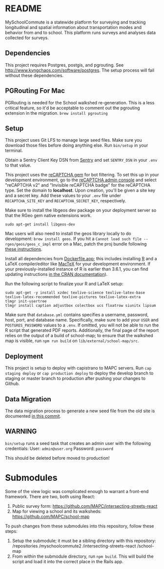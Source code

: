 # README

MySchoolCommute is a statewide platform for surveying and tracking longitudinal and spatial information about transportation modes and behavior from and to school. This platform runs surveys and analyses data collected for surveys.  

## Dependencies
This project requires Postgres, postgis, and pgrouting. See http://www.kyngchaos.com/software/postgres. The setup process will fail without these dependencies.

## PGRouting For Mac
PGRouting is needed for the School walkshed re-generation. This is a less critical feature, so it'd be acceptable to comment out the pgrouting extension in the migration. 
`brew install pgrouting`

## Setup
This project uses Git LFS to manage large seed files. Make sure you download those files before doing anything else.
Run `bin/setup` in your terminal.

Obtain a Sentry Client Key DSN from [Sentry](https://sentry.io/settings/metropolitan-area-planning-cou/my-school-commute-2/keys/) and set `SENTRY_DSN` in your `.env` to that value.

This project uses the [reCAPTCHA gem](https://github.com/ambethia/recaptcha) for bot filtering. To set this up in your development environment, go to the [reCAPTCHA admin console](https://www.google.com/recaptcha/admin/create) and select "reCAPTCHA v2" and "Invisible reCAPTCHA badge" for the reCAPTCHA type. Set the domain to **localhost**. Upon creation, you'll be given a site key and a secret key. Add these values to your `.env` file under `RECAPTCHA_SITE_KEY` and `RECAPTCHA_SECRET_KEY`, respectively.

Make sure to install the libgeos dev package on your deployment server so that the RGeo gem native extensions work.

`sudo apt-get install libgeos-dev`

Mac users will also need to install the geos library locally to do development:
`brew install geos`. If you hit a `Cannot load such file -- rgeo/geos/geos_c_impl` error on a Mac, patch the proj bundle following [these instructions](https://github.com/rgeo/rgeo-proj4/issues/4#issuecomment-536193184).

Install all dependencies from [Dockerfile.app](https://github.com/MAPC/myschoolcommute2/blob/master/Dockerfile.app); this includes installing [R](https://www.r-project.org/) and a LaTeX compiler/editor like [MacTeX](https://tug.org/mactex/) for your development environment. If your previously-installed instance of R is earlier than 3.6.1, you can find updating instructions [in the CRAN documentation](https://cran.r-project.org/bin/linux/ubuntu/README.html)).

Run the following script to finalize your R and LaTeX setup:

```
sudo apt-get -y install xzdec texlive-science texlive-latex-base texlive-latex-recommended texlive-pictures texlive-latex-extra
tlmgr init-usertree
tlmgr install caption adjustbox colectbox ucs floatrow siunitx lipsum
```

Make sure that `database.yml` contains specifies a username, password, host, port, and database name. Specifically, make sure to add your `USER` and `POSTGRES_PASSWORD` values to a `.env`. If omitted, you will not be able to run the R script that generated PDF reports. Additionally, the final page of the report relies on the output of a build of school-map; to ensure that the walkshed map is visible, run `npm run build` on `lib/external/school-map/src`.

## Deployment
This project is setup to deploy with capistrano to MAPC servers. Run `cap staging deploy` or `cap production deploy` to deploy the develop branch to staging or master branch to production after pushing your changes to Github.

## Data Migration
The data migration process to generate a new seed file from the old site is documented [in this commit](https://github.com/MAPC/myschoolcommute2/commit/1fe57646446be2779203b97c5347c3f9dc5e6af4).

## WARNING
`bin/setup` runs a seed task that creates an admin user with the following credentials: 
User: `admin@user.org`
Password: `password`

This should be deleted before moved to production!

# Submodules
Some of the view logic was complicated enough to warrant a front-end framework. There are two, both using React:
1. Public survey form: https://github.com/MAPC/intersecting-streets-react
2. Map for viewing a school and its walksheds: https://github.com/MAPC/school-map

To push changes from these submodules into this repository, follow these steps:
1. Setup the submodule; it must be a sibling directory with this repository:
  /repositories
     /myschoolcommute2
     /intersecting-streets-react
     /school-map
2. From within the submodule directory, run `npm build`. This will build the script and load it into the correct place in the Rails app.
